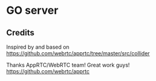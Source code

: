 # GO server

## Credits

Inspired by and based on https://github.com/webrtc/apprtc/tree/master/src/collider

Thanks AppRTC/WebRTC team! Great work guys!
https://github.com/webrtc/apprtc